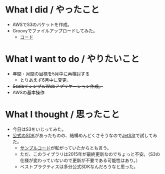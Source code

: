 # What I did / やったこと
- AWSでS3のバケットを作成。
- Groovyでファイルアップロードしてみた。
  - [コード](https://github.com/yamap55/work/tree/master/20170624_S3)

# What I want to do / やりたいこと
- 年間・月間の目標を5月中に再検討する
  - とりあえず6月中に変更。
- ~~ScalaでシンプルWebアプリケーション作成。~~
- AWSの基本操作

# What I thought / 思ったこと
- 今日はS3をいじってみた。
- [公式のSDK](https://aws.amazon.com/jp/tools/)があったものの、結構めんどくさそうなので[JetS3t](http://www.jets3t.org/)で試してみた。
  - [サンプルコード](https://stackoverflow.com/questions/22284699/file-upload-to-amazon-s3-via-groovy)が転がっていたからとも言う。
  - ただ、このライブラリは2015年が最終更新なのでちょっと不安。（S3の仕様が変わっていないので更新が不要である可能性はあり。）
  - ベストプラクティスは多分公式SDKなんだろうなと思った。
